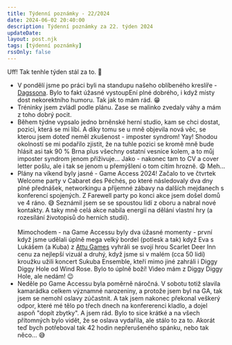 ```yaml
---
title: Týdenní poznámky - 22/2024
date: 2024-06-02 20:40:00
description: Týdenní poznámky za 22. týden 2024
updateDate:
layout: post.njk
tags: [týdenní poznámky]
rssOnly: false
---
```

Uff! Tak tenhle týden stál za to. 🙂
- V pondělí jsme po práci byli na standupu našeho oblíbeného kreslíře - [Dagssona](https://dagsson.com). Bylo to fakt úžasné vystoupEní plné dobrého, i když místy dost nekorektního humoru. Tak jak to mám rád. 😁
- Tréninky jsem zvládl podle plánu. Zase se malinko zvedaly váhy a mám z toho dobrý pocit. 
- Během týdne vypsalo jedno brněnské herní studio, kam se chci dostat, pozici, která se mi líbí. A díky tomu se u mně objevila nová věc, se kterou jsem doteď neměl zkušenost - imposter syndrom! Yay! Shodou okolností se mi podařilo zjistit, že na tuhle pozici se kromě mně bude hlásit asi tak 90 % Brna plus všechny ostatní vesnice kolem, a to můj imposter syndrom jenom přiživuje... Jako - nakonec tam to CV a cover letter pošlu, ale i tak se jenom u přemýšlení o tom cítím hrozně. 😩 Meh...
- Plány na víkend byly jasné - Game Access 2024! Začalo to ve čtvrtek Welcome party v Cabaret des Péchés, po které následovaly dva dny plné přednášek, networkingu a příjemné zábavy na dalších mejdanech s konferencí spojených. Z Farewell party po konci akce jsem došel domů ve 4 ráno. 😅 Seznámil jsem se se spoustou lidí z oboru a nabral nové kontakty. A taky mně celá akce nabila energií na dělání vlastní hry (a rozesílání životopisů do herních studií).<br><br>
Mimochodem - na Game Accessu byly dva úžasné momenty - první když jsme udělali úplně mega velký bordel (potlesk a tak) když Eva s Lukášem (a Kuba) z [Attu Games](https://www.attugames.com/) vyhráli se svojí hrou Scarlet Deer Inn cenu za nejlepší vizuál a druhý, když jsme si v malém (cca 50 lidí) kroužku užili koncert Sukuba Ensemble, kteří mimo jiné zahráli i Diggy Diggy Hole od Wind Rose. Bylo to úplně boží! Video mám z Diggy Diggy Hole, ale nedám! 😉
- Neděle po Game Accessu byla poměrně náročná. V sobotu totiž slavila kamarádka celkem významné narozeniny, a protože jsem byl na GA, tak jsem se nemohl oslavy zúčastnit. A tak jsem nakonec překonal veškerý odpor, které mé tělo po třech dnech na konfererenci kladlo, a dojel aspoň "dopít zbytky". A jsem rád. Bylo to sice krátké a na všech přítomných bylo vidět, že se oslava vydařila, ale stálo to za to. Akorát teď bych potřeboval tak 42 hodin nepřerušeného spánku, nebo tak něco... 😅
